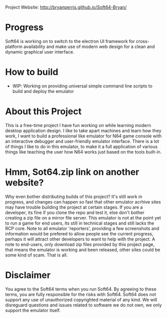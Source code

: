 
Project Website: http://bryanperris.github.io/Soft64-Bryan/

# Progress #
Soft64 is working on to switch to the electron UI framework for cross-platform availability and make use of modern web design for a clean and dynamic graphical user interface.

# How to build #
- WIP: Working on providing universal simple command line scripts to build and deploy the emulator

# About this Project #
This is a free-time project I have fun working on while learning modern desktop application design.  I like to take apart machines and learn how they work, I want to build a professional like emulator for N64 game console with an interactive debugger and user-friendly emulator interface.  There is a lot of things I like to do in this emulator, to make it a full application of various things like teaching the user how N64 works just based on the tools built-in.

# Hmm, Sot64.zip link on another website? #
Why even bother distributing builds of this project?  It's still work in progress, and changes can happen so fast that other emulator acrhive sites may have trouble building the project at certain stages.  If you are a developer, its fine if you clone the repo and test it, else don't bother creating a zip file on a mirror file server. This emulator is not at the point yet to run a game for end users, its still in technical stages and still lacks the RCP core.  Note to all emulator 'reporters', providing a few screenshots and information would be prefered to allow people see the current progress, perhaps it will attract other developers to want to help with the project.  A note to end-users, only download zip files provided by this project page, that means the emulator is working and been released, other sites could be some kind of scam. That is all.
  
# Disclaimer #
You agree to the Soft64 terms when you run Soft64.  By agreeing to these terms, you are fully responsible for the risks with Soft64.  Soft64 does not support any use of unauthorized copyrighted material of any kind.  We will disreguard questions and issues related to software we do not own, we only support the emulator itself.
